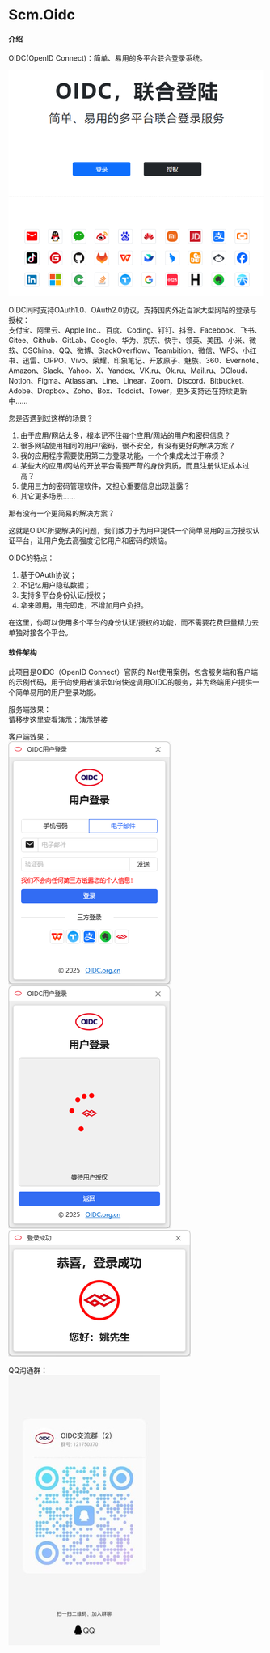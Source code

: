 # Scm.Oidc

#### 介绍
OIDC(OpenID Connect)：简单、易用的多平台联合登录系统。  

![验证登录界面](screenshots/home.png)  

OIDC同时支持OAuth1.0、OAuth2.0协议，支持国内外近百家大型网站的登录与授权：  
支付宝、阿里云、Apple Inc.、百度、Coding、钉钉、抖音、Facebook、飞书、Gitee、Github、GitLab、Google、华为、京东、快手、领英、美团、小米、微软、OSChina、QQ、微博、StackOverflow、Teambition、微信、WPS、小红书、迅雷、OPPO、Vivo、荣耀、印象笔记、开放原子、魅族、360、Evernote、Amazon、Slack、Yahoo、X、Yandex、VK.ru、Ok.ru、Mail.ru、DCloud、Notion、Figma、Atlassian、Line、Linear、Zoom、Discord、Bitbucket、Adobe、Dropbox、Zoho、Box、Todoist、Tower，更多支持还在持续更新中……   

您是否遇到过这样的场景？ 

1.  由于应用/网站太多，根本记不住每个应用/网站的用户和密码信息？ 
2.  很多网站使用相同的用户/密码，很不安全，有没有更好的解决方案？ 
3.  我的应用程序需要使用第三方登录功能，一个个集成太过于麻烦？ 
4.  某些大的应用/网站的开放平台需要严苛的身份资质，而且注册认证成本过高？ 
5.  使用三方的密码管理软件，又担心重要信息出现泄露？ 
6.  其它更多场景…… 

那有没有一个更简易的解决方案？

这就是OIDC所要解决的问题，我们致力于为用户提供一个简单易用的三方授权认证平台，让用户免去高强度记忆用户和密码的烦恼。

OIDC的特点： 
1.  基于OAuth协议；  
2.  不记忆用户隐私数据；  
3.  支持多平台身份认证/授权；   
4.  拿来即用，用完即走，不增加用户负担。  

在这里，你可以使用多个平台的身份认证/授权的功能，而不需要花费巨量精力去单独对接各个平台。 

#### 软件架构
此项目是OIDC（OpenID Connect）官网的.Net使用案例，包含服务端和客户端的示例代码，用于向使用者演示如何快速调用OIDC的服务，并为终端用户提供一个简单易用的用户登录功能。

服务端效果：  
请移步这里查看演示：[演示链接](http://demo.oidc.org.cn)

客户端效果：  
![验证登录界面](screenshots/vcode.png)  
![授权登录界面](screenshots/oauth.png)  
![授权成功界面](screenshots/success.png)  

QQ沟通群：  
![QQ沟通群](qq.jpg)  
